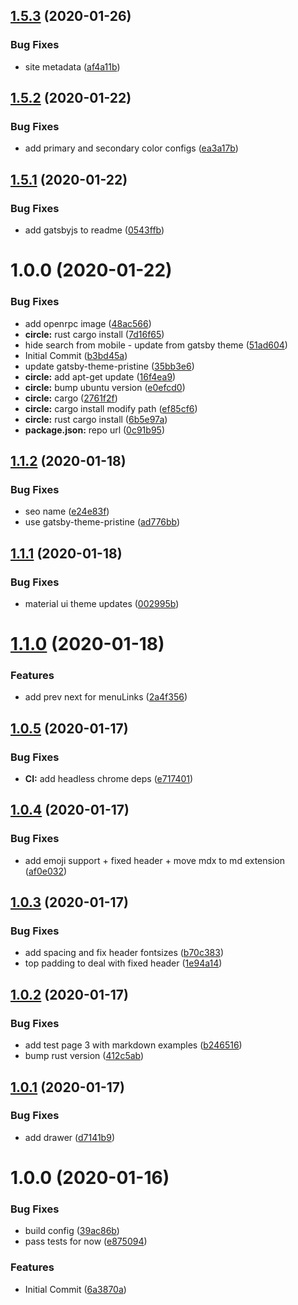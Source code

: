 ## [1.5.3](https://github.com/open-rpc/open-rpc/compare/1.5.2...1.5.3) (2020-01-26)


### Bug Fixes

* site metadata ([af4a11b](https://github.com/open-rpc/open-rpc/commit/af4a11bbd2e598b871ecc915fde316280136729a))

## [1.5.2](https://github.com/open-rpc/open-rpc/compare/1.5.1...1.5.2) (2020-01-22)


### Bug Fixes

* add primary and secondary color configs ([ea3a17b](https://github.com/open-rpc/open-rpc/commit/ea3a17be7ea7caa0b0f88e6adef1ec6cd17a3821))

## [1.5.1](https://github.com/open-rpc/open-rpc/compare/1.5.0...1.5.1) (2020-01-22)


### Bug Fixes

* add gatsbyjs to readme ([0543ffb](https://github.com/open-rpc/open-rpc/commit/0543ffb3a4febb4378df037421bb0ce0095f7c7c))

# 1.0.0 (2020-01-22)


### Bug Fixes

* add openrpc image ([48ac566](https://github.com/open-rpc/open-rpc/commit/48ac5660aa7342904c34bf0e5f35d88c7d46c5b9))
* **circle:** rust cargo install ([7d16f65](https://github.com/open-rpc/open-rpc/commit/7d16f6587a19bb1f72a19544366019b234f9f9f7))
* hide search from mobile - update from gatsby theme ([51ad604](https://github.com/open-rpc/open-rpc/commit/51ad604136964dfedd1e7d8ee7eaeb266c59d982))
* Initial Commit ([b3bd45a](https://github.com/open-rpc/open-rpc/commit/b3bd45a25119076d51657b32c4c4cba5d21ef849))
* update gatsby-theme-pristine ([35bb3e6](https://github.com/open-rpc/open-rpc/commit/35bb3e65cf8a08f3f707b1e5ca6e9d9437ddb0fe))
* **circle:** add apt-get update ([16f4ea9](https://github.com/open-rpc/open-rpc/commit/16f4ea92964fc7b10ddefcc7dff3a517fae3f4c9))
* **circle:** bump ubuntu version ([e0efcd0](https://github.com/open-rpc/open-rpc/commit/e0efcd0ad1f79b5f80ecdcb7e0263a6fc2cc13af))
* **circle:** cargo ([2761f2f](https://github.com/open-rpc/open-rpc/commit/2761f2ff54aae46214ceea54b9a6f29224b75de0))
* **circle:** cargo install modify path ([ef85cf6](https://github.com/open-rpc/open-rpc/commit/ef85cf6f9cdfe913786f67f6b7e72129bc3ee523))
* **circle:** rust cargo install ([6b5e97a](https://github.com/open-rpc/open-rpc/commit/6b5e97ac7c57de3cc7beb0627a68f7e4d16019a6))
* **package.json:** repo url ([0c91b95](https://github.com/open-rpc/open-rpc/commit/0c91b95c2ffe52a0bc1707fcd18fd1db15c99013))

## [1.1.2](https://github.com/etclabscore/pristine-typescript-gatsby-react-material-ui/compare/1.1.1...1.1.2) (2020-01-18)


### Bug Fixes

* seo name ([e24e83f](https://github.com/etclabscore/pristine-typescript-gatsby-react-material-ui/commit/e24e83f9c3321c27f5c0dfc37377727cbc8365c8))
* use gatsby-theme-pristine ([ad776bb](https://github.com/etclabscore/pristine-typescript-gatsby-react-material-ui/commit/ad776bb9f1672f76aeb1a1687da3228060fcee3e))

## [1.1.1](https://github.com/etclabscore/pristine-typescript-gatsby-react-material-ui/compare/1.1.0...1.1.1) (2020-01-18)


### Bug Fixes

* material ui theme updates ([002995b](https://github.com/etclabscore/pristine-typescript-gatsby-react-material-ui/commit/002995b924dc2ca3941d7791d3b71b531fa36fab))

# [1.1.0](https://github.com/etclabscore/pristine-typescript-gatsby-react-material-ui/compare/1.0.5...1.1.0) (2020-01-18)


### Features

* add prev next for menuLinks ([2a4f356](https://github.com/etclabscore/pristine-typescript-gatsby-react-material-ui/commit/2a4f3569731ba9beb55a4e154c95a7a3bf01cc24))

## [1.0.5](https://github.com/etclabscore/pristine-typescript-gatsby-react-material-ui/compare/1.0.4...1.0.5) (2020-01-17)


### Bug Fixes

* **CI:** add headless chrome deps ([e717401](https://github.com/etclabscore/pristine-typescript-gatsby-react-material-ui/commit/e71740118eaf3ec9d8d281b6416c8b36f76c48f6))

## [1.0.4](https://github.com/etclabscore/pristine-typescript-gatsby-react-material-ui/compare/1.0.3...1.0.4) (2020-01-17)


### Bug Fixes

* add emoji support + fixed header + move mdx to md extension ([af0e032](https://github.com/etclabscore/pristine-typescript-gatsby-react-material-ui/commit/af0e03202ecde087ce01bce282e0a5883875da9d))

## [1.0.3](https://github.com/etclabscore/pristine-typescript-gatsby-react-material-ui/compare/1.0.2...1.0.3) (2020-01-17)


### Bug Fixes

* add spacing and fix header fontsizes ([b70c383](https://github.com/etclabscore/pristine-typescript-gatsby-react-material-ui/commit/b70c3834fff98975cbd46a03c9e6d4af4bf97d82))
* top padding to deal with fixed header ([1e94a14](https://github.com/etclabscore/pristine-typescript-gatsby-react-material-ui/commit/1e94a144965d7faf66da4615d5d105ac3ecfdfa9))

## [1.0.2](https://github.com/etclabscore/pristine-typescript-gatsby-react-material-ui/compare/1.0.1...1.0.2) (2020-01-17)


### Bug Fixes

* add test page 3 with markdown examples ([b246516](https://github.com/etclabscore/pristine-typescript-gatsby-react-material-ui/commit/b24651690c7e055479e443eb13ed51b78f0a6129))
* bump rust version ([412c5ab](https://github.com/etclabscore/pristine-typescript-gatsby-react-material-ui/commit/412c5ab50083c764f9e482ee36c2ccae9ee3751b))

## [1.0.1](https://github.com/etclabscore/pristine-typescript-gatsby-react-material-ui/compare/1.0.0...1.0.1) (2020-01-17)


### Bug Fixes

* add drawer ([d7141b9](https://github.com/etclabscore/pristine-typescript-gatsby-react-material-ui/commit/d7141b9fd115e00cba12139feac3ab750ad816bd))

# 1.0.0 (2020-01-16)


### Bug Fixes

* build config ([39ac86b](https://github.com/etclabscore/pristine-typescript-gatsby-react-material-ui/commit/39ac86bcfc5475f7bb4e15b60b6d1ddf617b37a3))
* pass tests for now ([e875094](https://github.com/etclabscore/pristine-typescript-gatsby-react-material-ui/commit/e875094e14996d5b4f6822aea2884199f2926cb7))


### Features

* Initial Commit ([6a3870a](https://github.com/etclabscore/pristine-typescript-gatsby-react-material-ui/commit/6a3870aa91a9df11a3970e578b689975f4e41447))
